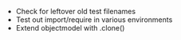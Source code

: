  * Check for leftover old test filenames
 * Test out import/require in various environments
 * Extend objectmodel with .clone() 
